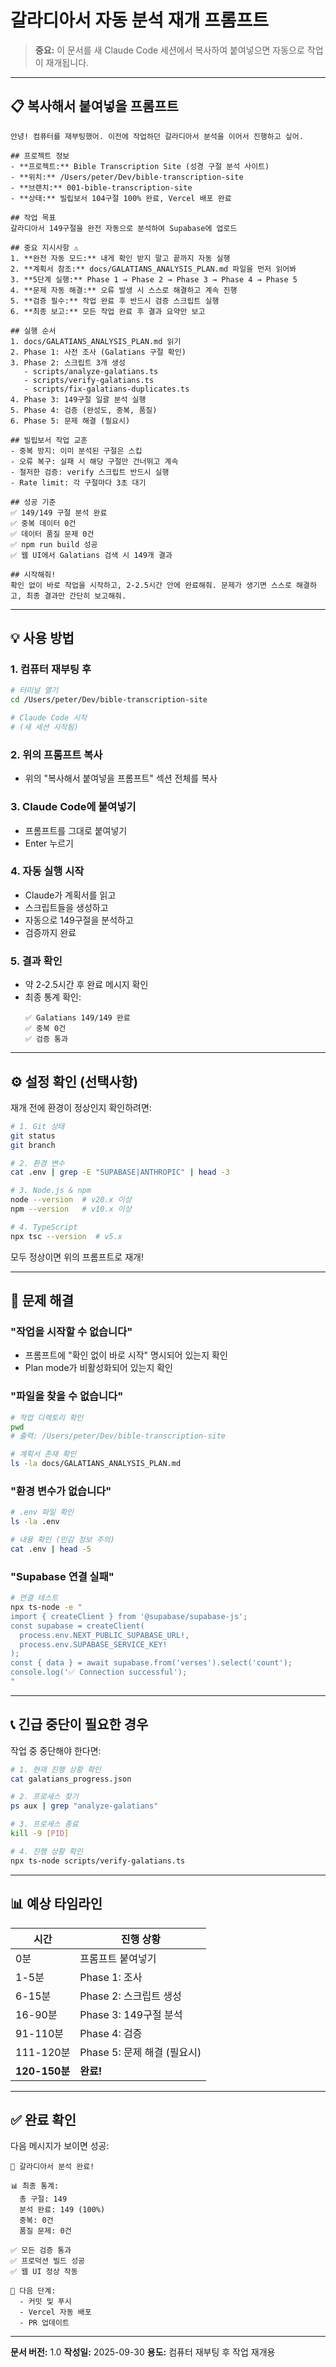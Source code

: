 # 갈라디아서 자동 분석 재개 프롬프트

> **중요:** 이 문서를 새 Claude Code 세션에서 복사하여 붙여넣으면 자동으로 작업이 재개됩니다.

---

## 📋 복사해서 붙여넣을 프롬프트

```
안녕! 컴퓨터를 재부팅했어. 이전에 작업하던 갈라디아서 분석을 이어서 진행하고 싶어.

## 프로젝트 정보
- **프로젝트:** Bible Transcription Site (성경 구절 분석 사이트)
- **위치:** /Users/peter/Dev/bible-transcription-site
- **브랜치:** 001-bible-transcription-site
- **상태:** 빌립보서 104구절 100% 완료, Vercel 배포 완료

## 작업 목표
갈라디아서 149구절을 완전 자동으로 분석하여 Supabase에 업로드

## 중요 지시사항 ⚠️
1. **완전 자동 모드:** 내게 확인 받지 말고 끝까지 자동 실행
2. **계획서 참조:** docs/GALATIANS_ANALYSIS_PLAN.md 파일을 먼저 읽어봐
3. **5단계 실행:** Phase 1 → Phase 2 → Phase 3 → Phase 4 → Phase 5
4. **문제 자동 해결:** 오류 발생 시 스스로 해결하고 계속 진행
5. **검증 필수:** 작업 완료 후 반드시 검증 스크립트 실행
6. **최종 보고:** 모든 작업 완료 후 결과 요약만 보고

## 실행 순서
1. docs/GALATIANS_ANALYSIS_PLAN.md 읽기
2. Phase 1: 사전 조사 (Galatians 구절 확인)
3. Phase 2: 스크립트 3개 생성
   - scripts/analyze-galatians.ts
   - scripts/verify-galatians.ts
   - scripts/fix-galatians-duplicates.ts
4. Phase 3: 149구절 일괄 분석 실행
5. Phase 4: 검증 (완성도, 중복, 품질)
6. Phase 5: 문제 해결 (필요시)

## 빌립보서 작업 교훈
- 중복 방지: 이미 분석된 구절은 스킵
- 오류 복구: 실패 시 해당 구절만 건너뛰고 계속
- 철저한 검증: verify 스크립트 반드시 실행
- Rate limit: 각 구절마다 3초 대기

## 성공 기준
✅ 149/149 구절 분석 완료
✅ 중복 데이터 0건
✅ 데이터 품질 문제 0건
✅ npm run build 성공
✅ 웹 UI에서 Galatians 검색 시 149개 결과

## 시작해줘!
확인 없이 바로 작업을 시작하고, 2-2.5시간 안에 완료해줘. 문제가 생기면 스스로 해결하고, 최종 결과만 간단히 보고해줘.
```

---

## 💡 사용 방법

### 1. 컴퓨터 재부팅 후
```bash
# 터미널 열기
cd /Users/peter/Dev/bible-transcription-site

# Claude Code 시작
# (새 세션 시작됨)
```

### 2. 위의 프롬프트 복사
- 위의 "복사해서 붙여넣을 프롬프트" 섹션 전체를 복사

### 3. Claude Code에 붙여넣기
- 프롬프트를 그대로 붙여넣기
- Enter 누르기

### 4. 자동 실행 시작
- Claude가 계획서를 읽고
- 스크립트들을 생성하고
- 자동으로 149구절을 분석하고
- 검증까지 완료

### 5. 결과 확인
- 약 2-2.5시간 후 완료 메시지 확인
- 최종 통계 확인:
  ```
  ✅ Galatians 149/149 완료
  ✅ 중복 0건
  ✅ 검증 통과
  ```

---

## ⚙️ 설정 확인 (선택사항)

재개 전에 환경이 정상인지 확인하려면:

```bash
# 1. Git 상태
git status
git branch

# 2. 환경 변수
cat .env | grep -E "SUPABASE|ANTHROPIC" | head -3

# 3. Node.js & npm
node --version  # v20.x 이상
npm --version   # v10.x 이상

# 4. TypeScript
npx tsc --version  # v5.x
```

모두 정상이면 위의 프롬프트로 재개!

---

## 🚨 문제 해결

### "작업을 시작할 수 없습니다"
- 프롬프트에 "확인 없이 바로 시작" 명시되어 있는지 확인
- Plan mode가 비활성화되어 있는지 확인

### "파일을 찾을 수 없습니다"
```bash
# 작업 디렉토리 확인
pwd
# 출력: /Users/peter/Dev/bible-transcription-site

# 계획서 존재 확인
ls -la docs/GALATIANS_ANALYSIS_PLAN.md
```

### "환경 변수가 없습니다"
```bash
# .env 파일 확인
ls -la .env

# 내용 확인 (민감 정보 주의)
cat .env | head -5
```

### "Supabase 연결 실패"
```bash
# 연결 테스트
npx ts-node -e "
import { createClient } from '@supabase/supabase-js';
const supabase = createClient(
  process.env.NEXT_PUBLIC_SUPABASE_URL!,
  process.env.SUPABASE_SERVICE_KEY!
);
const { data } = await supabase.from('verses').select('count');
console.log('✅ Connection successful');
"
```

---

## 📞 긴급 중단이 필요한 경우

작업 중 중단해야 한다면:

```bash
# 1. 현재 진행 상황 확인
cat galatians_progress.json

# 2. 프로세스 찾기
ps aux | grep "analyze-galatians"

# 3. 프로세스 종료
kill -9 [PID]

# 4. 진행 상황 확인
npx ts-node scripts/verify-galatians.ts
```

---

## 📊 예상 타임라인

| 시간 | 진행 상황 |
|------|-----------|
| 0분 | 프롬프트 붙여넣기 |
| 1-5분 | Phase 1: 조사 |
| 6-15분 | Phase 2: 스크립트 생성 |
| 16-90분 | Phase 3: 149구절 분석 |
| 91-110분 | Phase 4: 검증 |
| 111-120분 | Phase 5: 문제 해결 (필요시) |
| **120-150분** | **완료!** |

---

## ✅ 완료 확인

다음 메시지가 보이면 성공:

```
🎉 갈라디아서 분석 완료!

📊 최종 통계:
  총 구절: 149
  분석 완료: 149 (100%)
  중복: 0건
  품질 문제: 0건

✅ 모든 검증 통과
✅ 프로덕션 빌드 성공
✅ 웹 UI 정상 작동

🚀 다음 단계:
  - 커밋 및 푸시
  - Vercel 자동 배포
  - PR 업데이트
```

---

**문서 버전:** 1.0
**작성일:** 2025-09-30
**용도:** 컴퓨터 재부팅 후 작업 재개용